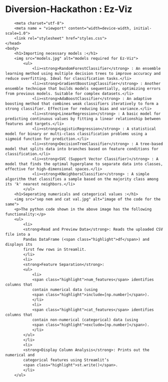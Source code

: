 # Diversion-Hackathon : Ez-Viz
<!DOCTYPE html>
<html>
    <head>
        
        <meta charset="utf-8">
        <meta name = "viewport" content="width=device-width, initial-scale=1.0">
        <link rel="stylesheet" href="styles.css">
    </head>
    <body>
        <h1>Importing necessary models :</h1>
        <img src="models.jpg" alt="models required for Ez-Viz">
            <ul>
                <li><strong>RandomForestClassifier</strong> : An ensemble learning method using multiple decision trees to improve accuracy and reduce overfitting. Ideal for classification tasks.</li>
                <li><strong>GradientBoostingClassifier</strong> : Another ensemble technique that builds models sequentially, optimizing errors from previous models. Suitable for complex datasets.</li>
                <li><strong>AdaBoostClassifier</strong> : An adaptive boosting method that combines weak classifiers iteratively to form a strong classifier. Effective for reducing bias and variance.</li>
                <li><strong>LinearRegression</strong> : A basic model for predicting continuous values by fitting a linear relationship between features and targets.</li>
                <li><strong>LogisticRegression</strong> : A statistical model for binary or multi-class classification problems using a sigmoid function for prediction.</li>
                <li><strong>DecisionTreeClassifier</strong> : A tree-based model that splits data into branches based on feature conditions for classification.</li>
                <li><strong>SVC (Support Vector Classifier)</strong> : A model that finds the optimal hyperplane to separate data into classes, effective for high-dimensional spaces.</li>
                <li><strong>KNeighborsClassifier</strong> : A simple algorithm that classifies a sample based on the majority class among its 'k' nearest neighbors.</li>
            </ul>
        <h1>Seperating numericals and categorical values :</h1>
        <img src="sep nem and cat val.jpg" alt="image of the code for the same">
        <p>The python code shown in the above image has the following functionality:</p>
        <ul>
            <li>
            <strong>Read and Preview Data</strong>: Reads the uploaded CSV file into a 
            Pandas DataFrame (<span class="highlight">df</span>) and displays its 
            first few rows in Streamlit.
            </li>
            <li>
            <strong>Feature Separation</strong>:
            <ul>
                <li>
                <span class="highlight">num_features</span> identifies columns that 
                contain numerical data (using 
                <span class="highlight">include=[np.number]</span>).
                </li>
                <li>
                <span class="highlight">cat_features</span> identifies columns that 
                contain non-numerical (categorical) data (using 
                <span class="highlight">exclude=[np.number]</span>).
                </li>
            </ul>
            </li>
            <li>
            <strong>Display Column Analysis</strong>: Prints out the numerical and 
            categorical features using Streamlit’s 
            <span class="highlight">st.write()</span>.
            </li>
        </ul>
</body>

</html>